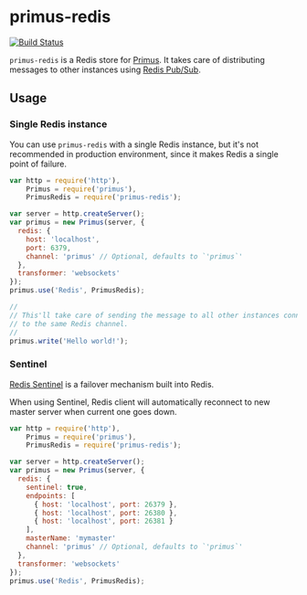 # primus-redis
[![Build Status](https://travis-ci.org/mmalecki/primus-redis.png)](https://travis-ci.org/mmalecki/primus-redis)

`primus-redis` is a Redis store for [Primus](https://github.com/primus/primus).
It takes care of distributing messages to other instances using [Redis Pub/Sub](http://redis.io/topics/pubsub).

## Usage

### Single Redis instance
You can use `primus-redis` with a single Redis instance, but it's not
recommended in production environment, since it makes Redis a single point of
failure.


```js
var http = require('http'),
    Primus = require('primus'),
    PrimusRedis = require('primus-redis');

var server = http.createServer();
var primus = new Primus(server, {
  redis: {
    host: 'localhost',
    port: 6379,
    channel: 'primus' // Optional, defaults to `'primus`'
  },
  transformer: 'websockets'
});
primus.use('Redis', PrimusRedis);

//
// This'll take care of sending the message to all other instances connected
// to the same Redis channel.
//
primus.write('Hello world!'); 
```

### Sentinel
[Redis Sentinel](http://redis.io/topics/sentinel) is a failover mechanism
built into Redis.

When using Sentinel, Redis client will automatically reconnect to new master
server when current one goes down.

```js
var http = require('http'),
    Primus = require('primus'),
    PrimusRedis = require('primus-redis');

var server = http.createServer();
var primus = new Primus(server, {
  redis: {
    sentinel: true,
    endpoints: [
      { host: 'localhost', port: 26379 },
      { host: 'localhost', port: 26380 },
      { host: 'localhost', port: 26381 }
    ],
    masterName: 'mymaster'
    channel: 'primus' // Optional, defaults to `'primus`'
  },
  transformer: 'websockets'
});
primus.use('Redis', PrimusRedis);
